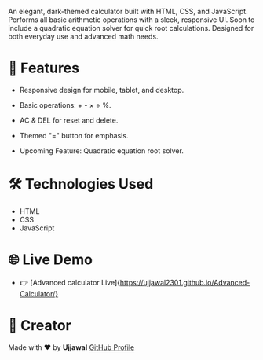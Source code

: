 
An elegant, dark-themed calculator built with HTML, CSS, and JavaScript.
Performs all basic arithmetic operations with a sleek, responsive UI.
Soon to include a quadratic equation solver for quick root calculations.
Designed for both everyday use and advanced math needs.

# 🚀 Features

- Responsive design for mobile, tablet, and desktop.

- Basic operations: + - × ÷ %.

- AC & DEL for reset and delete.

- Themed "=" button for emphasis.

- Upcoming Feature: Quadratic equation root solver.

# 🛠 Technologies Used

- HTML
- CSS
- JavaScript

# 🌐 Live Demo

- 👉 [Advanced calculator Live]{https://ujjawal2301.github.io/Advanced-Calculator/}

# 🙌 Creator

Made with ❤️ by **Ujjawal**
[GitHub Profile](https://github.com/ujjawal2301)
